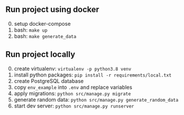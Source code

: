 ## Run project using docker


0. setup docker-compose
0. bash: `make up`
0. bash: `make generate_data`


## Run project locally

0. create virtualenv: `virtualenv -p python3.8 venv`
0. install python packages: `pip install -r requirements/local.txt`
0. create PostgreSQL database
0. copy `env_example` into `.env` and replace variables
0. apply migrations: `python src/manage.py migrate`
0. generate random data: `python src/manage.py generate_random_data`
0. start dev server: `python src/manage.py runserver`
